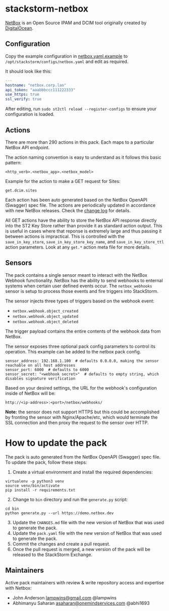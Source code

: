 # stackstorm-netbox

[NetBox](https://github.com/netbox-community/netbox) is an Open Source IPAM and
DCIM tool originally created by [DigitalOcean](https://www.digitalocean.com/).

## Configuration

Copy the example configuration in [netbox.yaml.example](./netbox.yaml.example)
to `/opt/stackstorm/configs/netbox.yaml` and edit as required.

It should look like this:

```yaml
---
hostname: "netbox.corp.lan"
api_token: "aaabbbccc111222333"
use_https: true
ssl_verify: true
```

After editing, run `sudo st2ctl reload --register-configs` to ensure your configuration
is loaded.

## Actions

There are more than 290 actions in this pack. Each maps to a particular NetBox API endpoint.

The action naming convention is easy to understand as it follows this basic pattern:
```
<http_verb>.<netbox_app>.<netbox_model>
```

Example for the action to make a GET request for Sites:
```
get.dcim.sites
```

Each action has been auto generated based on the NetBox OpenAPI (Swagger) spec file. The actions are periodically updated in accordance with new NetBox releases. Check the [change log](CHANGES.md) for details.

All GET actions have the ability to store the NetBox API response directly into the ST2 Key Store rather than provide it as standard action output. This is useful in cases where that reponse is extremely large and thus passing it between actions is impractical. This is controlled with the `save_in_key_store`, `save_in_key_store_key_name`, and `save_in_key_store_ttl` action parameters. Look at any `get.*` action meta file for more details.

## Sensors

The pack contains a single sensor meant to interact with the NetBox Webhook functionality. NetBox has the ability to send webhooks to enternal systems when certain user defined events occur. The `netbox_webhooks` sensor is setup to process those events and fire triggers into StackStorm.

The sensor injects three types of triggers based on the webhook event:
- `netbox.webhook.object_created`
- `netbox.webhook.object_updated`
- `netbox.webhook.object_deleted`

The trigger payload contains the entire contents of the webhook data from NetBox.

The sensor exposes three optional pack config parameters to control its operation. This example can be added to the netbox pack config.
```
sensor_address: 192.168.1.100  # defaults 0.0.0.0, making the sensor reachable on all host addresses
sensor_port: 6000  # defaults to 6000
sensor_secret: "<webhook secret>"  # defaults to empty string, which disables signature verification
```
Based on your desired settings, the URL for the webhook's configuration inside of NetBox will be:
```
http://<ip-address>:<port>/netbox/webhooks/
```

**Note:** the sensor does not support HTTPS but this could be accomplished by fronting the sensor with Nginx/Apache/etc, which would terminate the SSL connection and then proxy the request to the sensor over HTTP.

# How to update the pack

The pack is auto generated from the NetBox OpenAPI (Swagger) spec file. To update the pack, follow these steps:

1. Create a virtual environment and install the required dependencies:
```shell
virtualenv -p python3 venv
source venv/bin/activate
pip install -r requirements.txt
```

2. Change to `bin` directory and run the `generate.py` script:
```shell
cd bin
python generate.py --url https://demo.netbox.dev
```

3. Update the `CHANGES.md` file with the new version of NetBox that was used to generate the pack.
4. Update the `pack.yaml` file with the new version of NetBox that was used to generate the pack.
5. Commit the changes and create a pull request.
6. Once the pull request is merged, a new version of the pack will be released to the StackStorm Exchange.

## Maintainers

Active pack maintainers with review & write repository access and expertise with Netbox:

  - John Anderson <lampwins@gmail.com> @lampwins
  - Abhimanyu Saharan <asaharan@onemindservices.com> @abhi1693
